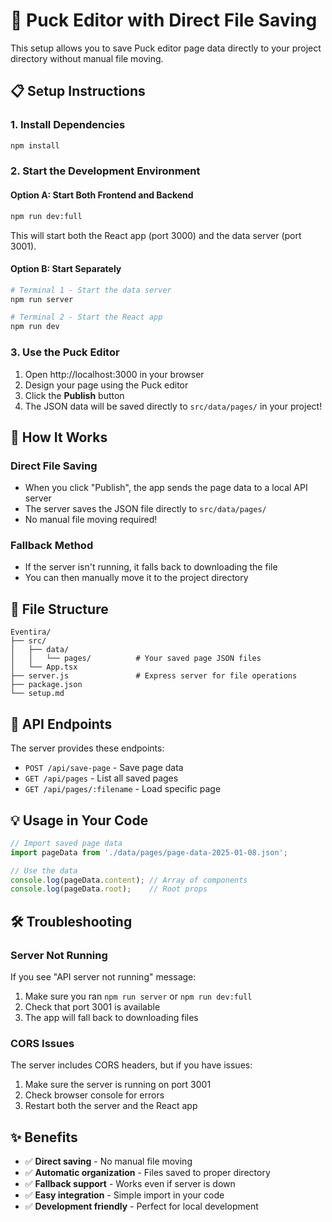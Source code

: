 # 🚀 Puck Editor with Direct File Saving

This setup allows you to save Puck editor page data directly to your project directory without manual file moving.

## 📋 Setup Instructions

### 1. Install Dependencies
```bash
npm install
```

### 2. Start the Development Environment

#### Option A: Start Both Frontend and Backend
```bash
npm run dev:full
```
This will start both the React app (port 3000) and the data server (port 3001).

#### Option B: Start Separately
```bash
# Terminal 1 - Start the data server
npm run server

# Terminal 2 - Start the React app
npm run dev
```

### 3. Use the Puck Editor
1. Open http://localhost:3000 in your browser
2. Design your page using the Puck editor
3. Click the **Publish** button
4. The JSON data will be saved directly to `src/data/pages/` in your project!

## 🎯 How It Works

### Direct File Saving
- When you click "Publish", the app sends the page data to a local API server
- The server saves the JSON file directly to `src/data/pages/`
- No manual file moving required!

### Fallback Method
- If the server isn't running, it falls back to downloading the file
- You can then manually move it to the project directory

## 📁 File Structure
```
Eventira/
├── src/
│   ├── data/
│   │   └── pages/          # Your saved page JSON files
│   └── App.tsx
├── server.js               # Express server for file operations
├── package.json
└── setup.md
```

## 🔧 API Endpoints

The server provides these endpoints:
- `POST /api/save-page` - Save page data
- `GET /api/pages` - List all saved pages
- `GET /api/pages/:filename` - Load specific page

## 💡 Usage in Your Code

```javascript
// Import saved page data
import pageData from './data/pages/page-data-2025-01-08.json';

// Use the data
console.log(pageData.content); // Array of components
console.log(pageData.root);    // Root props
```

## 🛠️ Troubleshooting

### Server Not Running
If you see "API server not running" message:
1. Make sure you ran `npm run server` or `npm run dev:full`
2. Check that port 3001 is available
3. The app will fall back to downloading files

### CORS Issues
The server includes CORS headers, but if you have issues:
1. Make sure the server is running on port 3001
2. Check browser console for errors
3. Restart both the server and the React app

## ✨ Benefits

- ✅ **Direct saving** - No manual file moving
- ✅ **Automatic organization** - Files saved to proper directory
- ✅ **Fallback support** - Works even if server is down
- ✅ **Easy integration** - Simple import in your code
- ✅ **Development friendly** - Perfect for local development
